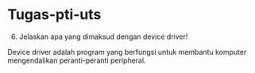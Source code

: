 # Tugas-pti-uts
6.	Jelaskan apa yang dimaksud dengan device driver!

Device driver adalah program yang berfungsi untuk membantu komputer mengendalikan peranti-peranti peripheral.
